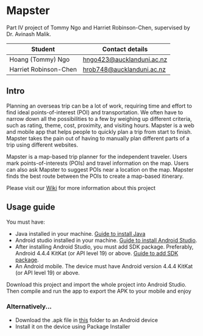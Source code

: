 # Mapster
Part IV project of Tommy Ngo and Harriet Robinson-Chen, supervised by Dr. Avinash Malik.

Student               | Contact details
----------------------|--------------------------
Hoang (Tommy) Ngo     | hngo423@aucklanduni.ac.nz
Harriet Robinson-Chen | hrob748@aucklanduni.ac.nz

## Intro
Planning an overseas trip can be a lot of work, requiring time and effort to find ideal points-of-interest (POI) and transportation. We often have to narrow down all the possibilities to a few by weighing up different criteria, such as rating, theme, cost, proximity, and visiting hours. Mapster is a web and mobile app that helps people to quickly plan a trip from start to finish. Mapster takes the pain out of having to manually plan different parts of a trip using different websites.

Mapster is a map-based trip planner for the independent traveler. Users mark points-of-interests (POIs) and travel information on the map. Users can also ask Mapster to suggest POIs near a location on the map. Mapster finds the best route between the POIs to create a map-based itinerary.

Please visit our [Wiki](https://github.com/harrietrc/Mapster/wiki) for more information about this project

## Usage guide
You must have:
 - Java installed in your machine. [Guide to install Java](https://www.java.com/en/download/help/index_installing.xml)
 - Android studio installed in your machine. [Guide to install Android Studio](https://developer.android.com/sdk/index.html).
 - After installing Android Studio, you must add SDK package. Preferably, Android 4.4.4 KitKat (or API level 19) or above. [Guide to add SDK package](https://developer.android.com/sdk/installing/adding-packages.html).
 - An Android mobile. The device must have Android version 4.4.4 KitKat (or API level 19) or above.
 
Download this project and import the whole project into Android Studio. Then compile and run the app to export the APK to your mobile and enjoy

### Alternatively...
- Download the .apk file in [this](https://github.com/harrietrc/Mapster/tree/maintenance/develop/apk) folder to an Android device
- Install it on the device using Package Installer
